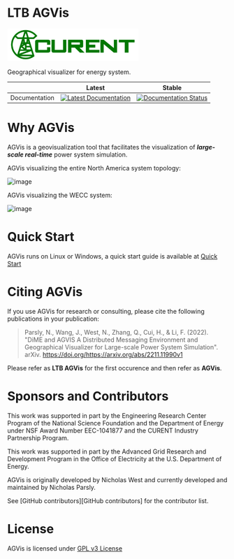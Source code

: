 # LTB AGVis

<img src="docs/source/images/sponsors/CURENT_Logo_NameOnTrans.png" alt="CURENT ERC Logo" width="300" height="auto">

Geographical visualizer for energy system.

|               | Latest                                                                                                                                        | Stable                                                                                                                                        |
|---------------|-----------------------------------------------------------------------------------------------------------------------------------------------|-----------------------------------------------------------------------------------------------------------------------------------------------|
| Documentation | [![Latest Documentation](https://readthedocs.org/projects/agvis/badge/?version=stable)](https://agvis.readthedocs.io/en/latest/?badge=stable) | [![Documentation Status](https://readthedocs.org/projects/agvis/badge/?version=latest)](https://agvis.readthedocs.io/en/latest/?badge=latest)|

# Why AGVis

AGVis is a geovisualization tool that facilitates the visualization of ***large-scale real-time*** power system simulation.

AGVis visualizing the entire North America system topology:

![image](https://user-images.githubusercontent.com/79226045/203147395-27561028-4a74-4ac1-91a5-01e7f811f898.png)

AGVis visualizing the WECC system:

![image](https://user-images.githubusercontent.com/79226045/203148756-edc046a3-35a1-4343-8ab2-67cfa337546c.png)

# Quick Start

AGVis runs on Linux or Windows, a quick start guide is available at [Quick Start](https://agvis.readthedocs.io/en/latest/quick_start/quick_start/)

# Citing AGVis

If you use AGVis for research or consulting, please cite the following publications in your publication:

> Parsly, N., Wang, J., West, N., Zhang, Q., Cui, H., & Li, F. (2022). "DiME and AGVIS A Distributed Messaging Environment and Geographical Visualizer for Large-scale Power System Simulation". arXiv. https://doi.org/https://arxiv.org/abs/2211.11990v1

Please refer as **LTB AGVis** for the first occurence and then refer as **AGVis**.

# Sponsors and Contributors
This work was supported in part by the Engineering Research Center
Program of the National Science Foundation and the Department of Energy
under NSF Award Number EEC-1041877 and the CURENT Industry Partnership
Program.

This work was supported in part by the Advanced Grid Research and Development Program
in the Office of Electricity at the U.S. Department of Energy.

AGVis is originally developed by Nicholas West and currently developed and maintained by Nicholas Parsly.

See [GitHub contributors][GitHub contributors] for the contributor list.

# License

AGVis is licensed under [GPL v3 License](./LICENSE)
